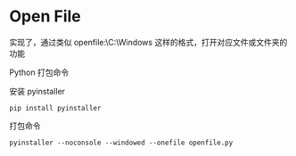 # Open File

实现了，通过类似 openfile:\\C:\Windows 这样的格式，打开对应文件或文件夹的功能

Python 打包命令

安装 pyinstaller

```
pip install pyinstaller
```

打包命令

```
pyinstaller --noconsole --windowed --onefile openfile.py
```